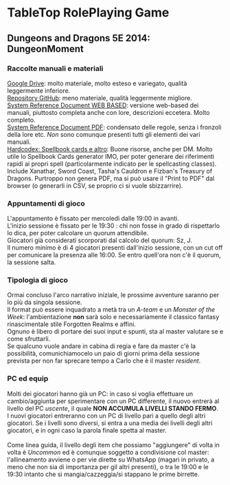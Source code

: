 # TableTop RolePlaying Game

## Dungeons and Dragons 5E 2014: DungeonMoment

### Raccolte manuali e materiali

[Google Drive](https://drive.google.com/drive/folders/0B4wy0PoJ9jd6R0hwclZuaVNUU2c?resourcekey=0-LrE-MWI-5H8sQFPCt8wpPg): molto materiale, molto esteso e variegato, qualità leggermente inferiore.
<br/>
[Repository GitHub](https://github.com/EllatharTheHalfling/DnD-Books/tree/master/5e/Books): meno materiale, qualità leggermente migliore.
<br/>
[System Reference Document WEB BASED](https://www.5esrd.com/): versione web-based dei manuali, piuttosto completa anche con lore, descrizioni eccetera. Molto completo.
<br/>
[System Reference Document PDF](https://www.dndbeyond.com/attachments/39j2li89/SRD5.1-CCBY4.0License.pdf): condensato delle regole, senza i fronzoli della lore etc. *Non* sono comunque presenti tutti gli elementi dei vari manuali.
<br/>
[Hardcodex: Spellbook cards e altro](https://hardcodex.ru/): Buone risorse, anche per DM. Molto utile lo Spellbook Cards generator IMO, per poter generare dei riferimenti rapidi ai propri spell (particolarmente indicato per le spellcasting classes). Include Xanathar, Sword Coast, Tasha's Cauldron e Fizban's Treasury of Dragons. Purtroppo non genera PDF, ma si può usare il "Print to PDF" dal browser (o generarli in CSV, se proprio ci si vuole sbizzarrire).
<br/>


### Appuntamenti di gioco

L'appuntamento è fissato per mercoledì dalle 19:00 in avanti.<br/>
L'inizio sessione è fissato per le 19:30 : chi non fosse in grado di rispettarlo lo dica, per poter calcolare un quorum attendibile.<br/>
Giocatori già considerati scorporati dal calcolo del quorum: Sz, J.<br/>
Il numero minimo è di 4 giocatori presenti dall'inizio sessione, con un cut off per comunicare la presenza alle 16:00. Se entro quell'ora non c'è il quorum, la sessione salta.<br/>

### Tipologia di gioco

Ormai concluso l'arco narrativo iniziale, le prossime avventure saranno per lo più da singola sessione.<br/>
Il format può essere inquadrato a metà tra un *A-team* e un *Monster of the Week*: l'ambientazione **non** sarà solo e necessariamente il classico fantasy rinascimentale stile Forgotten Realms e affini.<br/>
Ognuno è libero di portare dei suoi input e spunti, sta al master valutare se e come sfruttarli.<br/>
Se qualcuno vuole andare in cabina di regia e fare da master c'è la possibilità, comunichiamocelo un paio di giorni prima della sessione prevista per non far sprecare tempo a Carlo che è il master *resident*.<br/> 

### PC ed equip

Molti dei giocatori hanno già un PC: in caso si voglia effettuare un cambio/aggiunta per sperimentare con un PC differente, il nuovo entrerà al livello del PC *uscente*, il quale **NON ACCUMULA LIVELLI STANDO FERMO**.<br/>
I nuovi giocatori entreranno con un PC di livello pari a quello degli altri giocatori. Se i livelli sono diversi, si entra a una media dei livelli degli altri giocatori, e in ogni caso la parola finale spetta al master.<br/>
<br/>
Come linea guida, il livello degli item che possiamo "aggiungere" di volta in volta è *Uncommon* ed è comunque soggetto a condivisione col master: l'allineamento avviene o per vie dirette su WhatsApp (magari in privato, a meno che non sia di importanza per gil altri presenti), o tra le 19:00 e le 19:30 intanto che si mangia/cazzeggia/si stappano le prime birrette.<br/>